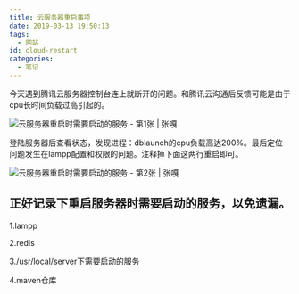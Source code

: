 ```yaml
---
title: 云服务器重启事项
date: 2019-03-13 19:50:13
tags:
  - 网站
id: cloud-restart
categories:
  - 笔记
---
```


今天遇到腾讯云服务器控制台连上就断开的问题。和腾讯云沟通后反馈可能是由于cpu长时间负载过高引起的。

![云服务器重启时需要启动的服务 - 第1张  | 张嘎](https://i2.wp.com/192.144.167.243/blog/wp-content/uploads/5-2.png?resize=640%2C111)

登陆服务器后查看状态，发现进程：dblaunch的cpu负载高达200%。最后定位问题发生在lampp配置和权限的问题。注释掉下面这两行重启即可。

![云服务器重启时需要启动的服务 - 第2张  | 张嘎](https://i0.wp.com/192.144.167.243/blog/wp-content/uploads/51.png?resize=640%2C388)

## 正好记录下重启服务器时需要启动的服务，以免遗漏。

1.lampp

2.redis

3./usr/local/server下需要启动的服务

4.maven仓库
